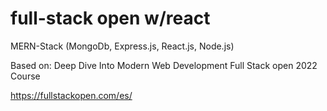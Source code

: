 # full-stack open w/react
MERN-Stack (MongoDb, Express.js, React.js, Node.js)

Based on: Deep Dive Into Modern Web Development Full Stack open 2022 Course

https://fullstackopen.com/es/
